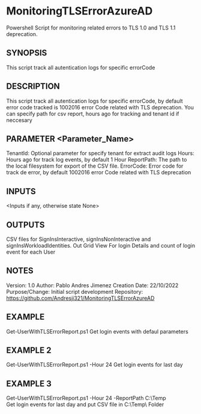 # MonitoringTLSErrorAzureAD
Powershell Script for monitoring related errors to TLS 1.0 and TLS 1.1 deprecation.

## SYNOPSIS
  This script track all autentication logs for specific errorCode 
## DESCRIPTION
  This script track all autentication logs for specific errorCode, by default error code tracked is 1002016 error Code related with TLS deprecation. You can specify path for csv report, hours ago for tracking and tenant id if neccesary
## PARAMETER <Parameter_Name>
  TenantId: Optional parameter for specify tenant for extract audit logs
  Hours: Hours ago for track log events, by default 1 Hour
  ReportPath: The path to the local filesystem for export of the CSV file.
  ErrorCode: Error code for track de error, by default 1002016 error Code related with TLS deprecation
## INPUTS
  <Inputs if any, otherwise state None>
## OUTPUTS
  CSV files for SignInsInteractive, signInsNonInteractive and signInsWorkloadIdentities. Out Grid View For login Details and count of login event for each User
## NOTES
  Version:        1.0
  Author:         Pablo Andres Jimenez
  Creation Date:  22/10/2022
  Purpose/Change: Initial script development
  Repository: https://github.com/Andresji321/MonitoringTLSErrorAzureAD
## EXAMPLE
  Get-UserWithTLSErrorReport.ps1
  Get  login events with defaul parameters
## EXAMPLE 2
  Get-UserWithTLSErrorReport.ps1 -Hour 24
  Get login events for last day
## EXAMPLE 3
  Get-UserWithTLSErrorReport.ps1 -Hour 24 -ReportPath C:\Temp\
  Get login events for last day and put CSV file in C:\Temp\ Folder
